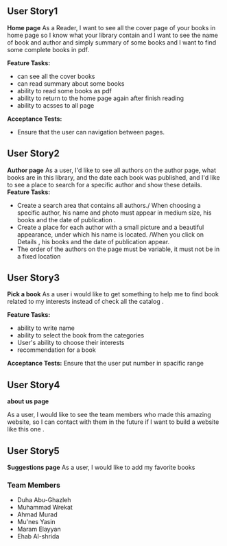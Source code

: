 ## User Story1

**Home page**
As a Reader, I want to see all the cover page of your books in home page so I know what your library contain and  I want to see the name of book and author and simply summary of some books  and I want to find some complete books in pdf.


**Feature Tasks:**
- can see all the cover books 
-  can read summary about some books
- ability to  read some  books as pdf 
- ability to return to the home page again after finish reading
- ability to acsses to all page 

**Acceptance Tests:**
* Ensure that the user can navigation between pages. 

## User Story2

**Author page**
As a user, I'd like to see all authors on the author page, what books are in this library, and the date each book was published, and I'd like to see a place to search for a specific author and show these details.
**Feature Tasks:**
- Create a search area that contains all authors./ When choosing a specific author, his name and photo must appear in medium size, his books and the date of publication .
- Create a place for each author with a small picture and a beautiful appearance, under which his name is located. /When you click on Details , his books and the date of publication appear.
- The order of the authors on the page must be variable, it must not be in a fixed location

 

## User Story3

**Pick a book**
As a user i would like to get something to help me to find book related to my interests instead of check all the catalog .

 **Feature Tasks:**

- ability to write name 
- ability to select the book from the categories 
-  User's ability to choose their interests
-  recommendation for a book

**Acceptance Tests:**
Ensure that the user put number in spacific range

## User Story4
**about us page**

As a user, I would like to see the team members who made this amazing website, so I can contact with them in the future if I want to build a website like this one .

## User Story5
 **Suggestions page**
 As a user, I would like to add my favorite books 
 
 
 ### Team Members 
 
 * Duha Abu-Ghazleh
 * Muhammad Wrekat
 * Ahmad Murad
 * Mu'nes Yasin
 * Maram Elayyan
 * Ehab Al-shrida
 
 
 
 
 

